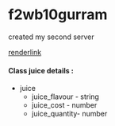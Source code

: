 # f2wb10gurram
created my second server

[renderlink](https://f2wb10gurram.onrender.com)

#### Class juice details :
* juice
    * juice_flavour - string
    * juice_cost - number
    * juice_quantity- number